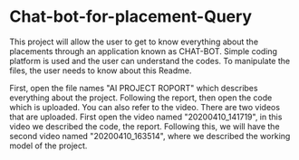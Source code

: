 # Chat-bot-for-placement-Query

This project will allow the user to get to know everything about the placements through an application known as CHAT-BOT. Simple coding
platform is used and the user can understand the codes. To manipulate the files, the user needs to know about this Readme.

First, open the file names "AI PROJECT ROPORT" which describes everything about the project. Following the report, then open the code
which is uploaded. You can also refer to the video. There are two videos that are uploaded. First open the video named "20200410_141719",
in this video we described the code, the report. Following this, we will have the second video named "20200410_163514", where we described
the working model of the project.
